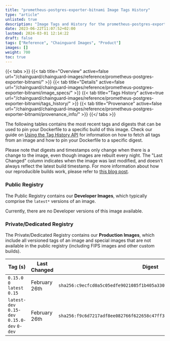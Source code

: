 ```yaml
---
title: "prometheus-postgres-exporter-bitnami Image Tags History"
type: "article"
unlisted: true
description: "Image Tags and History for the prometheus-postgres-exporter-bitnami Chainguard Image"
date: 2023-06-22T11:07:52+02:00
lastmod: 2024-03-01 12:14:22
draft: false
tags: ["Reference", "Chainguard Images", "Product"]
images: []
weight: 700
toc: true
---
```


{{< tabs >}}
{{< tab title="Overview" active=false url="/chainguard/chainguard-images/reference/prometheus-postgres-exporter-bitnami/" >}}
{{< tab title="Details" active=false url="/chainguard/chainguard-images/reference/prometheus-postgres-exporter-bitnami/image_specs/" >}}
{{< tab title="Tags History" active=true url="/chainguard/chainguard-images/reference/prometheus-postgres-exporter-bitnami/tags_history/" >}}
{{< tab title="Provenance" active=false url="/chainguard/chainguard-images/reference/prometheus-postgres-exporter-bitnami/provenance_info/" >}}
{{</ tabs >}}

The following tables contains the most recent tags and digests that can be used to pin your Dockerfile to a specific build of this image. Check our guide on [Using the Tag History API](/chainguard/chainguard-images/using-the-tag-history-api/) for information on how to fetch all tags from an image and how to pin your Dockerfile to a specific digest.

Please note that digests and timestamps only change when there is a change to the image, even though images are rebuilt every night. The "Last Changed" column indicates when the image was last modified, and doesn't always reflect the latest build timestamp. For more information about how our reproducible builds work, please refer to [this blog post](https://www.chainguard.dev/unchained/reproducing-chainguards-reproducible-image-builds).

### Public Registry
The Public Registry contains our **Developer Images**, which typically comprise the `latest*` versions of an image.

Currently, there are no Developer versions of this image available.

### Private/Dedicated Registry
The Private/Dedicated Registry contains our **Production Images**, which include all versioned tags of an image and special images that are not available in the public registry (including FIPS images and other custom builds).

| Tag (s)                                       | Last Changed  | Digest                                                                    |
|-----------------------------------------------|---------------|---------------------------------------------------------------------------|
|  `0.15.0` `0` `latest` `0.15`                 | February 26th | `sha256:c9ecfcd0a5c05edfe9021085f1b405a330218cf6ed4987a40eafd38ab48d7ee3` |
|  `latest-dev` `0.15-dev` `0.15.0-dev` `0-dev` | February 26th | `sha256:f9c6d7217adf8ee082766f622658c47ff3fd1a72a418258631b46dcff7c1e60f` |

